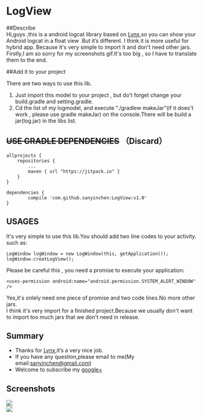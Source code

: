 # LogView
##Describe  
Hi,guys ,this is a android logcat library based on [Lynx](https://github.com/pedrovgs/Lynx),so you can show your Android logcat in a float view .But it’s different. I think it is more
useful for hybrid app.  Because it's very simple to import it and don't need other jars.  
Firstly,I am so sorry for my screenshots gif.It's too big , so I have to translate them to the end.  


##Add it to your project 

There are two ways to use this lib.
  
1. Just import this model to your project , but do't forget change your build.gradle and setting.gradle.  
2. Cd the list of my logmodel, and execute "./gradlew makeJar"(if it does't work , please use gradle makeJar) on the console.There will be build a jar(log.jar) in the libs list.

## ~~USE GRADLE DEPENDENCIES~~ （Discard）

	allprojects {
		repositories {
			...
			maven { url "https://jitpack.io" }
		}
	}
	
	dependencies {
	        compile 'com.github.sanyinchen:LogView:v1.0'
	}

## USAGES  
It's very simple to use this lib.You should add two line codes to your activity.  
such as:  
	
	LogWindow logWindow = new LogWindow(this, getApplication());
    logWindow.creatLogView();
    
 Please be careful this , you need a promise to execute your application:  
 
    <uses-permission android:name="android.permission.SYSTEM_ALERT_WINDOW" />
    
 Yes,it's onlely need one piece of promise and two code lines.No more other jars.  
 I think it's very import for a finished project.Because we usually don't want to import too much jars that we don't need in release.
 
## Summary  
* Thanks for [Lynx](https://github.com/pedrovgs/Lynx),it‘s a very nice job.
* If you have any question,please email to me(My email:sanyinchen@gmail.com)
* Welcome to subscribe my [google+](https://plus.google.com/u/0/100465464266192894461)  

## Screenshots
![](https://github.com/sanyinchen/LogView/blob/master/source/instance1.gif)  
![](https://github.com/sanyinchen/LogView/blob/master/source/instance2.gif)
